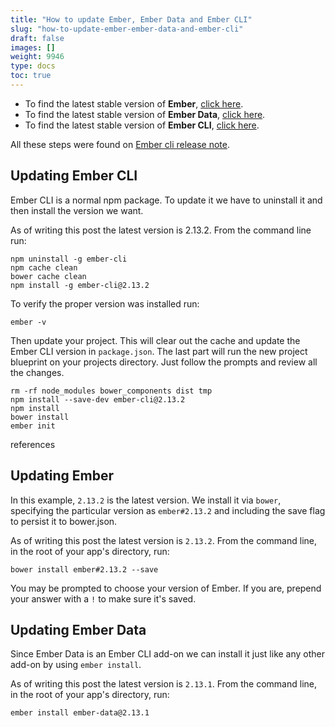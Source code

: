 ```yaml
---
title: "How to update Ember, Ember Data and Ember CLI"
slug: "how-to-update-ember-ember-data-and-ember-cli"
draft: false
images: []
weight: 9946
type: docs
toc: true
---
```


 - To find the latest stable version of **Ember**, [click here][1].
 - To find the latest stable version of **Ember Data**, [click here][2].
 - To find the latest stable version of **Ember CLI**, [click here][3].

All these steps were found on [Ember cli release note][4].


  [1]: https://github.com/emberjs/ember.js/releases/latest
  [2]: https://github.com/emberjs/data/releases/latest
  [3]: https://github.com/ember-cli/ember-cli/releases/latest
  [4]: https://github.com/ember-cli/ember-cli/releases

## Updating Ember CLI
Ember CLI is a normal npm package. To update it we have to uninstall it and then install the version we want.

As of writing this post the latest version is 2.13.2. From the command line run:

    npm uninstall -g ember-cli
    npm cache clean
    bower cache clean
    npm install -g ember-cli@2.13.2

To verify the proper version was installed run:

    ember -v

Then update your project. This will clear out the cache and update the Ember CLI version in `package.json`. The last part will run the new project blueprint on your projects directory. Just follow the prompts and review all the changes.

    rm -rf node_modules bower_components dist tmp
    npm install --save-dev ember-cli@2.13.2
    npm install
    bower install
    ember init

references 

## Updating Ember
In this example, `2.13.2` is the latest version. We install it via `bower`, specifying the particular version as `ember#2.13.2` and including the save flag to persist it to bower.json.

As of writing this post the latest version is `2.13.2`. From the command line, in the root of your app's directory, run:

    bower install ember#2.13.2 --save

You may be prompted to choose your version of Ember. If you are, prepend your answer with a `!` to make sure it's saved.


## Updating Ember Data
Since Ember Data is an Ember CLI add-on we can install it just like any other add-on by using `ember install`.

As of writing this post the latest version is `2.13.1`. From the command line, in the root of your app's directory, run:

    ember install ember-data@2.13.1


